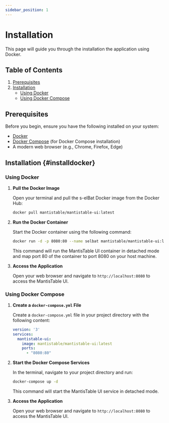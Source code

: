 ```yaml
---
sidebar_position: 1
---
```


# Installation

This page will guide you through the installation the application using Docker.

## Table of Contents

1. [Prerequisites](#prerequisites)
2. [Installation](#installdocker)
    - [Using Docker](#using-docker)
    - [Using Docker Compose](#using-docker-compose)

## Prerequisites

Before you begin, ensure you have the following installed on your system:

- [Docker](https://docs.docker.com/get-docker/)
- [Docker Compose](https://docs.docker.com/compose/install/) (for Docker Compose installation)
- A modern web browser (e.g., Chrome, Firefox, Edge)

## Installation {#installdocker}

### Using Docker

1. **Pull the Docker Image**

   Open your terminal and pull the s-elBat Docker image from the Docker Hub:

   ```sh
   docker pull mantistable/mantistable-ui:latest
   ```

2. **Run the Docker Container**

   Start the Docker container using the following command:

   ```sh
   docker run -d -p 8080:80 --name selbat mantistable/mantistable-ui:latest
   ```

   This command will run the MantisTable UI container in detached mode and map port 80 of the container to port 8080 on your host machine.

3. **Access the Application**

   Open your web browser and navigate to `http://localhost:8080` to access the MantisTable UI.

### Using Docker Compose

1. **Create a `docker-compose.yml` File**

   Create a `docker-compose.yml` file in your project directory with the following content:

   ```yaml
   version: '3'
   services:
     mantistable-ui:
       image: mantistable/mantistable-ui:latest
       ports:
         - "8080:80"
   ```

2. **Start the Docker Compose Services**

   In the terminal, navigate to your project directory and run:

   ```sh
   docker-compose up -d
   ```

   This command will start the MantisTable UI service in detached mode.

3. **Access the Application**

   Open your web browser and navigate to `http://localhost:8080` to access the MantisTable UI.